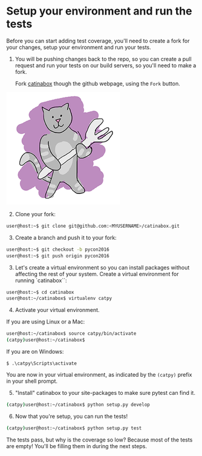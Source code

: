 # Setup your environment and run the tests

Before you can start adding test coverage, you'll need to create a fork for
your changes, setup your environment and run your tests.

1. You will be pushing changes back to the repo, so you can create a pull
   request and run your tests on our build servers, so you'll need to make a
   fork.

   Fork [catinabox](https://github.com/keeppythonweird/catinabox) though
   the github webpage, using the `Fork` button.

![fork](../pics/fork.png)

2. Clone your fork:

  ```bash
  user@host:~$ git clone git@github.com:<MYUSERNAME>/catinabox.git
  ```
  
3. Create a branch and push it to your fork:

  ```bash
  user@host:~$ git checkout -b pycon2016
  user@host:~$ git push origin pycon2016
  ```

3. Let's create a virtual environment so you can install packages without
   affecting the rest of your system. Create a virtual environment for running
   `catinabox``:

  ```bash
  user@host:~$ cd catinabox
  user@host:~/catinabox$ virtualenv catpy
  ```

4. Activate your virtual environment.

  If you are using Linux or a Mac:

  ```bash
  user@host:~/catinabox$ source catpy/bin/activate
  (catpy)user@host:~/catinabox$
  ```

  If you are on Windows:

  ```
  $ .\catpy\Scripts\activate
  ```

  You are now in your virtual environment, as indicated by the `(catpy)` prefix
  in your shell prompt.

5. "Install" catinabox to your site-packages to make sure pytest can find it.

  ```bash
  (catpy)user@host:~/catinabox$ python setup.py develop
  ```

6. Now that you're setup, you can run the tests!

  ```bash
  (catpy)user@host:~/catinabox$ python setup.py test
  ```

The tests pass, but why is the coverage so low? Because most of the tests
are empty! You'll be filling them in during the next steps.
